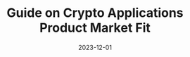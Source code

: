 ---
title: "Guide on Crypto Applications Product Market Fit"
description: 'In Crypto, there are a lot of applications that haven’t found product-market fit. But there is also a handful of applications that have a product market fit and are growing stably'
authors: ['@chandan1_']
level: Beginner
tags: ['Web3']
languages: []
url: "https://mirror.xyz/iamchandan.eth/0bI3jEG7hP9jqJ_vjgLqupo9C_2FuVhepdswLNwAolY"
date: 2023-12-01
dateAdded: 2024-01-9
---